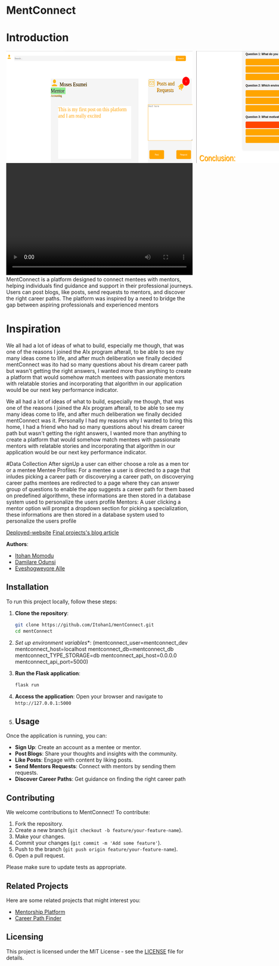 # MentConnect

# Introduction
<div style="display: flex; gap:10px;">
        <img src="Screenshot%20from%202024-07-04%2009-09-59.png" alt="screenshort from app" width="500" height="300">
        <img src="discovering%20your%20path.png" alt="app questionaire" width="500" height="300">
</div>
<video width="500" height="300" controls>
        <source src="video%20explanation%20of%20app.webm" type="video/webm">
</video>
MentConnect is a platform designed to connect mentees with mentors, helping individuals find guidance and support in their professional journeys. Users can post blogs, like posts, send requests to mentors, and discover the right career paths. The platform was inspired by a need to bridge the gap between aspiring professionals and experienced mentors

# Inspiration
We all had a lot of ideas of what to build, especially me though, that was one of the reasons I joined the Alx program afterall, to be able to see my many ideas come to life, and after much deliberation we finally decided mentConnect was ito had so many questions about his dream career path but wasn't getting the right answers, I wanted more than anything to create a platform that would somehow match mentees with passionate mentors with relatable stories and incorporating that algorithm in our application would be our next key performance indicator.

We all had a lot of ideas of what to build, especially me though, that was one of the reasons I joined the Alx program afterall, to be able to see my many ideas come to life, and after much deliberation we finally decided mentConnect was it. Personally I had my reasons why I wanted to bring this home, I had a friend who had so many questions about his dream career path but wasn't getting the right answers, I wanted more than anything to create a platform that would somehow match mentees with passionate mentors with relatable stories and incorporating that algorithm in our application would be our next key performance indicator.

#Data Collection
After signUp a user can either choose a role as a men
tor or a mentee
Mentee Profiles: For a mentee a user is directed to a page that inludes picking a career path or discoverying a career path, on discoverying career paths mentees are redirected to a page where they can answer group of questions to enable the app suggests a career path for them based on predefined algorithmn, these informations are then stored in a database system used to personalize the users profile
Mentors: A user clicking a mentor option will prompt a dropdown section for picking a specialization, these informations are then stored in a database system used to personalize the users profile

[Deployed-website](https://www.itohan.tech/mentConnect/)
[Final projects's blog article](https://www.linkedin.com/posts/itohan-momodu-48b52723a_mentconnect-is-a-project-that-helps-mentees-activity-7216744807367360514-g2Ek?utm_source=share&utm_medium=member_desktop)

**Authors**:
- [Itohan Momodu](https://www.linkedin.com/in/itohan-momodu-48b52723a/)
- [Damilare Odunsi](https://www.linkedin.com/in/ogundahunsi-damilare/)
- [Eveshogweyore Alle](https://www.linkedin.com/in/ore-35787/)

## Installation

To run this project locally, follow these steps:

1. **Clone the repository**:
    ```sh
    git clone https://github.com/Itohan1/mentConnect.git
    cd mentConnect
    ```
2. *Set up environment variables**:
    (mentconnect_user=mentconnect_dev mentconnect_host=localhost mentconnect_db=mentconnect_db mentconnect_TYPE_STORAGE=db mentconnect_api_host=0.0.0.0 mentconnect_api_port=5000)

3. **Run the Flask application**:
    ```sh
    flask run
    ```

4. **Access the application**:
    Open your browser and navigate to `http://127.0.0.1:5000`

5. ## Usage

Once the application is running, you can:

- **Sign Up**: Create an account as a mentee or mentor.
- **Post Blogs**: Share your thoughts and insights with the community.
- **Like Posts**: Engage with content by liking posts.
- **Send Mentors Requests**: Connect with mentors by sending them requests.
- **Discover Career Paths**: Get guidance on finding the right career path

## Contributing

We welcome contributions to MentConnect! To contribute:

1. Fork the repository.
2. Create a new branch (`git checkout -b feature/your-feature-name`).
3. Make your changes.
4. Commit your changes (`git commit -m 'Add some feature'`).
5. Push to the branch (`git push origin feature/your-feature-name`).
6. Open a pull request.

Please make sure to update tests as appropriate.

## Related Projects

Here are some related projects that might interest you:

- [Mentorship Platform](https://github.com/someuser/mentorship-platform)
- [Career Path Finder](https://github.com/anotheruser/career-path-finder)

## Licensing

This project is licensed under the MIT License - see the [LICENSE](LICENSE) file for details.
